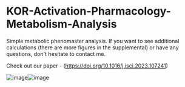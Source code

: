 # KOR-Activation-Pharmacology-Metabolism-Analysis

Simple metabolic phenomaster analysis. If you want to see additional calculations (there are more figures in the supplemental) or have any questions, don't hesitate to contact me.

Check out our paper - (https://doi.org/10.1016/j.isci.2023.107241)

![image](https://github.com/cone-a/KOR-Activation-Pharmacology-Metabolism-Analysis/assets/86271932/091ebd84-fb89-46fc-b2b5-f633ec8fe8c7)![image](https://github.com/cone-a/KOR-Activation-Pharmacology-Metabolism-Analysis/assets/86271932/10e49a6a-33af-4cdb-9e41-e1d99d6497b4)
